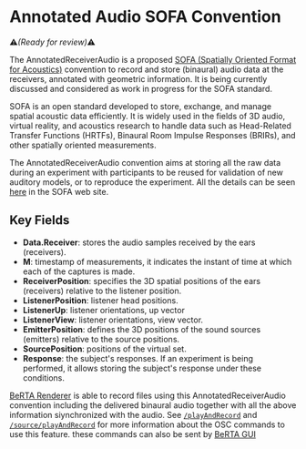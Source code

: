 # Annotated Audio SOFA Convention

:warning:*(Ready for review)*:warning:

The AnnotatedReceiverAudio is a proposed <a href="https://www.sofaconventions.org/mediawiki/index.php/SOFA_(Spatially_Oriented_Format_for_Acoustics)" target="_blank">SOFA (Spatially Oriented Format for Acoustics)</a> convention to record and store (binaural) audio data at the receivers, annotated with geometric information. It is being currently discussed and considered as work in progress for the SOFA standard. 

SOFA is an open standard developed to store, exchange, and manage spatial acoustic data efficiently. It is widely used in the fields of 3D audio, virtual reality, and acoustics research to handle data such as Head-Related Transfer Functions (HRTFs), Binaural Room Impulse Responses (BRIRs), and other spatially oriented measurements.

The AnnotatedReceiverAudio convention aims at storing all the raw data during an experiment with participants to be reused for validation of new auditory models, or to reproduce the experiment. All the details can be seen <a href="https://www.sofaconventions.org/mediawiki/index.php/AnnotatedReceiverAudio" target="_blank">here</a> in the SOFA web site.


## Key Fields

- **Data.Receiver**: stores the audio samples received by the ears (receivers). 
- **M**: timestamp of measurements, it indicates the instant of time at which each of the captures is made.
- **ReceiverPosition**: specifies the 3D spatial positions of the ears (receivers) relative to the listener position.
- **ListenerPosition**: listener head positions.
- **ListenerUp**: listener orientations, up vector
- **ListenerView**: listener orientations, view vector.
- **EmitterPosition**: defines the 3D positions of the sound sources (emitters) relative to the source positions.
- **SourcePosition**: positions of the virtual set.
- **Response**: the subject's responses. If an experiment is being performed, it allows storing the subject's response under these conditions.

[BeRTA Renderer](berta-renderer/index.md) is able to record files using this AnnotatedReceiverAudio convention including the delivered binaural audio together with all the above information siynchronized with the audio. See [`/playAndRecord`](/BRT-Documentation/osc/overall#playandrecord) and [`/source/playAndRecord`](/BRT-Documentation/osc/source#sourceplayandrecord) for more information about the OSC commands to use this feature. these commands can also be sent by [BeRTA GUI](berta-gui.md)

